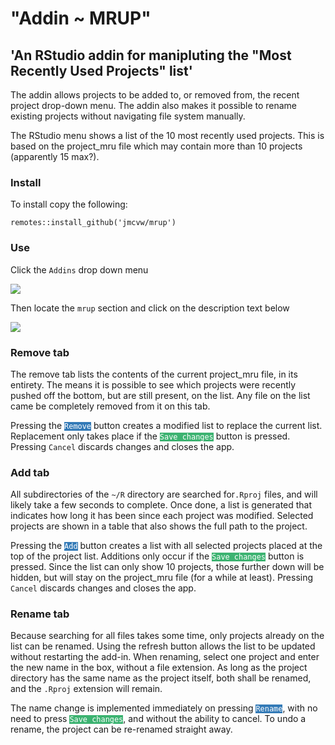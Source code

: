# "Addin ~ MRUP"

## 'An RStudio addin for manipluting the "Most Recently Used Projects" list'

The addin allows projects to be added to, or removed from, the recent project drop-down menu.
The addin also makes it possible to rename existing projects without navigating file system manually.

The RStudio menu shows a list of the 10 most recently used projects.
This is based on the project_mru file which may contain more than 10 projects (apparently 15 max?).

### Install

To install copy the following:

`remotes::install_github('jmcvw/mrup')`

### Use

Click the `Addins` drop down menu

![][dropdown]

Then locate the `mrup` section and click on the description text below

![][mrupmenu]

### Remove tab

The remove tab lists the contents of the current project_mru file, in its entirety.
The means it is possible to see which projects were recently pushed off the bottom, but are still present, on the list.
Any file on the list came be completely removed from it on this tab.

Pressing the <code style='background-color:#337ab7; color:white'>Remove</code> button creates a modified list to replace the current list.
Replacement only takes place if the <code style='background-color:#3cb371; color:white'>Save changes</code> button is pressed.
Pressing `Cancel` discards changes and closes the app.

### Add tab

All subdirectories of the `~/R` directory are searched for`.Rproj`
files, and will likely take a few seconds to complete.
Once done, a list is generated that indicates how long it has been since each project was modified. 
Selected projects are shown in a table that also shows the full path to the project.

Pressing the <code style='background-color:#337ab7; color:white'>Add</code> button creates a list with all selected projects placed at the top of the project list.
Additions only occur if the <code style='background-color:#3cb371; color:white'>Save changes</code> button is pressed.
Since the list can only show 10 projects, those further down will be hidden, but will stay on the project_mru file (for a while at least).
Pressing `Cancel` discards changes and closes the app.

### Rename tab

Because searching for all files takes some time, only projects already on the list can be renamed.
Using the refresh button allows the list to be updated without restarting the add-in.
When renaming, select one project and enter the new name in the box, without a file extension.
As long as the project directory has the same name as the project itself, both shall be renamed, and the `.Rproj` extension will remain.

The name change is implemented immediately on pressing <code style='background-color:#337ab7; color:white'>Rename</code>, with no need to press <code style='background-color:#3cb371; color:white'>Save changes</code>, and without the ability to cancel.
To undo a rename, the project can be re-renamed straight away.

[dropdown]: images/addins_menu.PNG
[mrupmenu]: images/mrup_menu.PNG